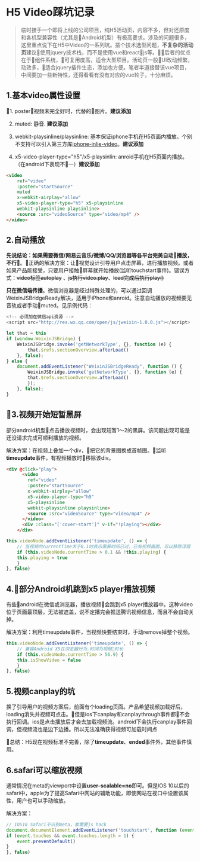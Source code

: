 # H5 Video踩坑记录

> 临时接手一个即将上线的公司项目，纯H5活动页，内容不多，但对还原度和各机型兼容性（尤其是Android机型）有极高要求。涉及的问题很多，这里重点说下在H5中Video的一系列坑。插个技术选型问题，**不复杂的活动页**建议使用jquery技术栈，而不是使用vue和reactjs等。后者的优点在于组件系统，可复用度高，适合大型项目。活动页一般UI改动频繁，动效多，适合jquery插件生态，添加也方便。笔者半道接替该vue项目，中间要加一些新特性，还得看看有没有对应的vue轮子，十分麻烦。

## 1.基本video属性设置

1. poster：视频未完全好时，代替的图片。**建议添加**

2. muted: 静音. **建议添加**

3. webkit-playsinline/playsinline: 基本保证iphone手机在H5页面内播放。个别不支持可以引入第三方库[iphone-inlie-video]('https://github.com/bfred-it/iphone-inline-video)。**建议添加**

4. x5-video-player-type="h5"/x5-playsinlin: anroid手机在H5页面内播放。（在android下表现不一）**建议添加**

``` html
<video
    ref="video"
    :poster="startSource"
    muted
    x-webkit-airplay="allow"
    x5-video-player-type="h5" x5-playsinline
    webkit-playsinline playsinline>
    <source :src="videoSource" type="video/mp4" />
</video>
```

## 2.自动播放
**先说结论：如果需要微信/网易云音乐/微博/QQ/浏览器等各平台完美自动播放，不行**。正确的解决方案：让视觉设计引导用户点击屏幕，进行播放视频。或者如果产品能接受，只要用户接触屏幕就开始播放(监听touchstart事件)。错误方式：~~video标签autoplay~~ 、~~js执行video.play~~、~~load完成后执行play()~~

 **只在微信端传播**。微信浏览器是经过特殊处理的，可以通过回调WeixinJSBridgeReady解决，适用于iPhone和anroid。注意自动播放的视频要无音轨或者手动muted。见示例代码：

``` js
<!-- 必须加在微信api资源 --> 
<script src="http://res.wx.qq.com/open/js/jweixin-1.0.0.js"></script>

let that = this
if (window.WeixinJSBridge) {
    WeixinJSBridge.invoke('getNetworkType', {}, function (e) {
        that.$refs.sectionOverview.afterLoad()
    }, false);
} else {
    document.addEventListener("WeixinJSBridgeReady", function () {
        WeixinJSBridge.invoke('getNetworkType', {}, function (e) {
        that.$refs.sectionOverview.afterLoad()
        });
    }, false);
}
```

## 3.视频开始短暂黑屏

部分android机型点击播放视频时，会出现短暂1～2的黑屏。该问题出现可能是还没请求完成可顺利播放的视频。

解决方案：在视频上叠加一个div，把它的背景图换成首帧图。监听**timeupdate**事件，有视频播放时移除该div。

``` html
<div @click="play">
      <video
        ref="video"
        :poster="startSource"
        x-webkit-airplay="allow"
        x5-video-player-type="h5"
        x5-playsinline
        webkit-playsinline playsinline>
        <source :src="videoSource" type="video/mp4" />
      </video>
      <div :class="['cover-start']" v-if="!playing"></div>
    </div>
```

``` js
this.videoNode.addEventListener('timeupdate', () => {
    // 当视频的currentTime大于0.1时表示黑屏时间已过，已有视频画面，可以移除浮层
    if (this.videoNode.currentTime > 0.1 && !this.playing) {
    this.playing = true
    }
}, false)
```

## 4.部分Android机跳到x5 player播放视频

有些android在微信或浏览器，播放视频会跳到x5 player播放器中。这种video位于页面最顶层，无法被遮盖，说不定播完会推送腾讯视频信息，而且不会自动关掉。

解决方案：利用timeupdate事件，当视频快要结束时，手动remove掉整个视频。

``` js
this.videoNode.addEventListener('timeupdate', () => {
    // 兼容Android X5在浏览器行为.时间为视频时长
    if (this.videoNode.currentTime > 56.9) {
    this.isShowVideo = false
    }
}, false)
```

## 5.视频canplay的坑
换了引导用户的视频方案后，前面有个loading页面。产品希望视频加载好后，loading消失并视频可点击。但是ios下canplay和canplaythrough事件都不会执行回调。ios是点击播放后才会去加载视频流。android下会执行canplay事件回调，但视频流也是边下边播。所以无法准确获得视频可加载时间点

总结：H5现在视频标准不完善，除了**timeupdate**、**ended**事件外，其他事件慎用。

## 6.safari可以缩放视频

通常情况在meta的viewport中设置**user-scalable=no**即可。但是IOS 10以后的safari中，apple为了提高Safari中网站的辅助功能，即使网站在视口中设置该属性，用户也可以手动缩放。

解决方案：

``` js
// IOS10 Safari不识别meta，故需要js hack
document.documentElement.addEventListener('touchstart', function (event) {
if (event.touches && event.touches.length > 1) {
    event.preventDefault()
}
}, false)
``` 
